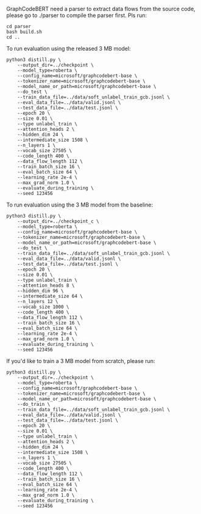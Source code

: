 GraphCodeBERT need a parser to extract data flows from the source code, please go to ./parser to compile the parser first. Pls run:
```
cd parser
bash build.sh
cd ..
```

To run evaluation using the released 3 MB model:
```
python3 distill.py \
    --output_dir=../checkpoint \
    --model_type=roberta \
    --config_name=microsoft/graphcodebert-base \
    --tokenizer_name=microsoft/graphcodebert-base \
    --model_name_or_path=microsoft/graphcodebert-base \
    --do_test \
    --train_data_file=../data/soft_unlabel_train_gcb.jsonl \
    --eval_data_file=../data/valid.jsonl \
    --test_data_file=../data/test.jsonl \
    --epoch 20 \
    --size 0.01 \
    --type unlabel_train \
    --attention_heads 2 \
    --hidden_dim 24 \
    --intermediate_size 1508 \
    --n_layers 1 \
    --vocab_size 27505 \
    --code_length 400 \
    --data_flow_length 112 \
    --train_batch_size 16 \
    --eval_batch_size 64 \
    --learning_rate 2e-4 \
    --max_grad_norm 1.0 \
    --evaluate_during_training \
    --seed 123456
```

To run evaluation using the 3 MB model from the baseline:
```
python3 distill.py \
    --output_dir=../checkpoint_c \
    --model_type=roberta \
    --config_name=microsoft/graphcodebert-base \
    --tokenizer_name=microsoft/graphcodebert-base \
    --model_name_or_path=microsoft/graphcodebert-base \
    --do_test \
    --train_data_file=../data/soft_unlabel_train_gcb.jsonl \
    --eval_data_file=../data/valid.jsonl \
    --test_data_file=../data/test.jsonl \
    --epoch 20 \
    --size 0.01 \
    --type unlabel_train \
    --attention_heads 8 \
    --hidden_dim 96 \
    --intermediate_size 64 \
    --n_layers 12 \
    --vocab_size 1000 \
    --code_length 400 \
    --data_flow_length 112 \
    --train_batch_size 16 \
    --eval_batch_size 64 \
    --learning_rate 2e-4 \
    --max_grad_norm 1.0 \
    --evaluate_during_training \
    --seed 123456
```

If you'd like to train a 3 MB model from scratch, please run:
<!-- ```
python3 finetune.py \
    --output_dir=checkpoints \
    --config_name=microsoft/graphcodebert-base \
    --model_name_or_path=microsoft/graphcodebert-base \
    --tokenizer_name=microsoft/graphcodebert-base \
    --do_train \
    --train_data_file=../data/label_train.jsonl \
    --eval_data_file=../data/valid.jsonl \
    --test_data_file=../data/test.jsonl \
    --epoch 5 \
    --code_length 400 \
    --data_flow_length 114 \
    --train_batch_size 16 \
    --eval_batch_size 32 \
    --learning_rate 2e-5 \
    --max_grad_norm 1.0 \
    --evaluate_during_training \
    --seed 123456
```
Then,  -->
```
python3 distill.py \
    --output_dir=../checkpoint \
    --model_type=roberta \
    --config_name=microsoft/graphcodebert-base \
    --tokenizer_name=microsoft/graphcodebert-base \
    --model_name_or_path=microsoft/graphcodebert-base \
    --do_train \
    --train_data_file=../data/soft_unlabel_train_gcb.jsonl \
    --eval_data_file=../data/valid.jsonl \
    --test_data_file=../data/test.jsonl \
    --epoch 20 \
    --size 0.01 \
    --type unlabel_train \
    --attention_heads 2 \
    --hidden_dim 24 \
    --intermediate_size 1508 \
    --n_layers 1 \
    --vocab_size 27505 \
    --code_length 400 \
    --data_flow_length 112 \
    --train_batch_size 16 \
    --eval_batch_size 64 \
    --learning_rate 2e-4 \
    --max_grad_norm 1.0 \
    --evaluate_during_training \
    --seed 123456
```

